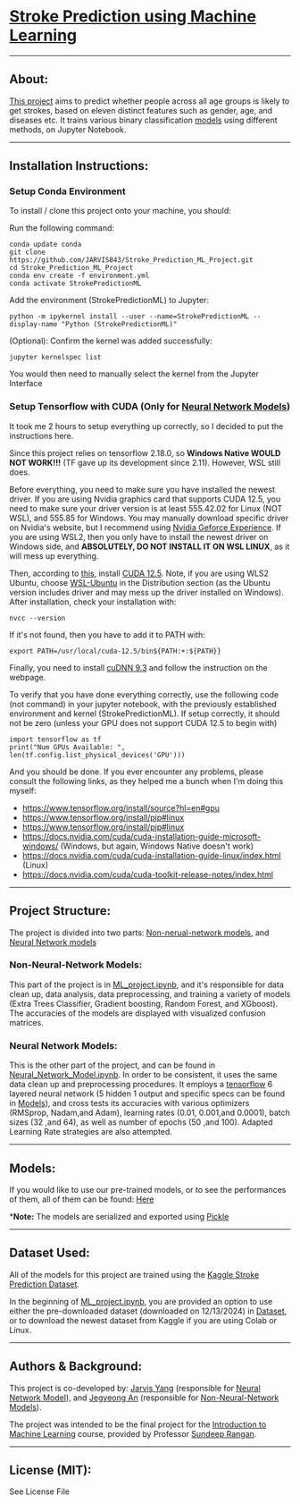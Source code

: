 [Stroke Prediction using Machine Learning](https://github.com/JARVIS843/Stroke_Prediction_ML_Project)
=========================================
---
## About:
[This project](https://github.com/JARVIS843/Stroke_Prediction_ML_Project) aims to predict whether people across all age groups is likely to get strokes, based on eleven distinct features such as gender, age, and diseases etc. It trains various binary classification  [models](#models) using different methods, on Jupyter Notebook.

--- 
## Installation Instructions:

### Setup Conda Environment
To install / clone this project onto your machine, you should:

Run the following command:
```
conda update conda
git clone https://github.com/JARVIS843/Stroke_Prediction_ML_Project.git
cd Stroke_Prediction_ML_Project
conda env create -f environment.yml
conda activate StrokePredictionML
```

Add the environment (StrokePredictionML) to Jupyter:
```
python -m ipykernel install --user --name=StrokePredictionML --display-name "Python (StrokePredictionML)"
```

(Optional): Confirm the kernel was added successfully:
```
jupyter kernelspec list
```
You would then need to manually select the kernel from the Jupyter Interface

### Setup Tensorflow with CUDA (Only for [Neural Network Models](#neural-network-models))
It took me 2 hours to setup everything up correctly, so I decided to put the instructions here.

Since this project relies on tensorflow 2.18.0, so **Windows Native WOULD NOT WORK!!!** (TF gave up its development since 2.11). However, WSL still does.

Before everything, you need to make sure you have installed the newest driver. If you are using Nvidia graphics card that supports CUDA 12.5, you need to make sure your driver version is at least 555.42.02 for Linux (NOT WSL), and 555.85 for Windows. You may manually download specific driver on Nvidia's website, but I recommend using [Nvidia Geforce Experience](https://www.nvidia.com/en-us/geforce/geforce-experience/download/). If you are using WSL2, then you only have to install the newest driver on Windows side, and **ABSOLUTELY, DO NOT INSTALL IT ON WSL LINUX**, as it will mess up everything.

Then, according to [this](https://www.tensorflow.org/install/source?hl=en#gpu), install [CUDA 12.5](https://developer.nvidia.com/cuda-12-5-0-download-archive?target_os=Linux). Note, if you are using WLS2 Ubuntu, choose [WSL-Ubuntu](https://developer.nvidia.com/cuda-12-5-0-download-archive?target_os=Linux&target_arch=x86_64&Distribution=WSL-Ubuntu&target_version=2.0) in the Distribution section (as the Ubuntu version includes driver and may mess up the driver installed on Windows). 
After installation, check your installation with:
```
nvcc --version
```
If it's not found, then you have to add it to PATH with:
```
export PATH=/usr/local/cuda-12.5/bin${PATH:+:${PATH}}
```


Finally, you need to install [cuDNN 9.3](https://developer.nvidia.com/cudnn-9-3-0-download-archive?target_os=Linux) and follow the instruction on the webpage.

To verify that you have done everything correctly, use the following code (not command) in your jupyter notebook, with the previously established environment and kernel (StrokePredictionML). If setup correctly, it should not be zero (unless your GPU does not support CUDA 12.5 to begin with)
```
import tensorflow as tf
print("Num GPUs Available: ", len(tf.config.list_physical_devices('GPU')))
```

And you should be done. If you ever encounter any problems, please consult the following links, as they helped me a bunch when I'm doing this myself:
* https://www.tensorflow.org/install/source?hl=en#gpu
* https://www.tensorflow.org/install/pip#linux
* https://www.tensorflow.org/install/pip#linux
* https://docs.nvidia.com/cuda/cuda-installation-guide-microsoft-windows/ (Windows, but again, Windows Native doesn't work)
* https://docs.nvidia.com/cuda/cuda-installation-guide-linux/index.html (Linux)
* https://docs.nvidia.com/cuda/cuda-toolkit-release-notes/index.html


---
## Project Structure:
The project is divided into two parts: [Non-nerual-network models](#non-neural-network-models), and [Neural Network models](#neural-network-models)

### Non-Neural-Network Models:
This part of the project is in [ML_project.ipynb](/ML_project.ipynb), and it's responsible for data clean up, data analysis, data preprocessing, and training a variety of models (Extra Trees Classifier, Gradient boosting, Random Forest, and XGboost). The accuracies of the models are displayed with visualized confusion matrices.

### Neural Network Models:
This is the other part of the project, and can be found in [Neural_Network_Model.ipynb](/Neural_Network_Model.ipynb). In order to be consistent, it uses the same data clean up and preprocessing procedures. It employs a [tensorflow](https://www.tensorflow.org/) 6 layered neural network (5 hidden 1 output and specific specs can be found in [Models](/Models/)), and cross tests its accuracies with various optimizers (RMSprop, Nadam,and Adam), learning rates (0.01, 0.001,and 0.0001), batch sizes (32 ,and 64), as well as number of epochs (50 ,and 100). Adapted Learning Rate strategies are also attempted.





---

## Models:

If you would like to use our pre-trained models, or to see the performances of them, all of them can be found: [Here](./Models/)



***Note:** The models are serialized and exported using [Pickle](https://docs.python.org/3/library/pickle.html)

---
## Dataset Used:

All of the models for this project are trained using the [Kaggle Stroke Prediction Dataset](https://www.kaggle.com/datasets/fedesoriano/stroke-prediction-dataset). 

In the beginning of [ML_project.ipynb](./ML_project.ipynb), you are provided an option to use either the pre-downloaded dataset (downloaded on 12/13/2024) in [Dataset](./Dataset/), or to download the newest dataset from Kaggle if you are using Colab or Linux.

---
## Authors & Background:

This project is co-developed by: [Jarvis Yang](https://github.com/JARVIS843) (responsible for [Neural Network Model](#neural-network-models)), and [Jegyeong An](https://github.com/northbear99) (responsible for [Non-Neural-Network Models](#non-neural-network-models)).

The project was intended to be the final project for the [Introduction to Machine Learning](https://github.com/sdrangan/introml) course, provided by Professor [Sundeep Rangan](https://wireless.engineering.nyu.edu/sundeep-rangan/).

---
## License (MIT):

See License File
